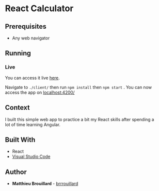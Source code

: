 # React Calculator

## Prerequisites
- Any web navigator

## Running

### Live
You can access it live [here](https://brrrouillard.github.io/react-calculator/).

Navigate to `./client/` then run `npm install` then  `npm start` . You can now access the app on [localhost:4200/](http://localhost:4200/)

## Context
I built this simple web app to practice a bit my React skills after spending a lot of time learning Angular.

## Built With
* React
* [Visual Studio Code](https://code.visualstudio.com/) 

## Author
* **Matthieu Brouillard** - [brrrouillard](https://twitter.com/brrrouillard)

